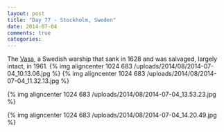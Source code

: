 ```yaml
---
layout: post
title: "Day 77 - Stockholm, Sweden"
date: 2014-07-04
comments: true
categories: 
---
```

The [Vasa](<http://en.wikipedia.org/wiki/Vasa_(ship)>), a Swedish warship that sank in 1628 and was salvaged, largely intact, in 1961.
{% img aligncenter 1024 683 /uploads/2014/08/2014-07-04_10.13.06.jpg %}
{% img aligncenter 1024 683 /uploads/2014/08/2014-07-04_11.32.13.jpg %}

{% img aligncenter 1024 683 /uploads/2014/08/2014-07-04_13.53.23.jpg %}

{% img aligncenter 1024 683 /uploads/2014/08/2014-07-04_14.20.49.jpg %}
